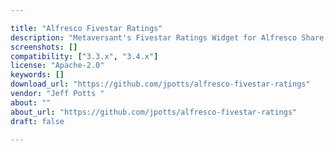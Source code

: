 ```yaml
---

title: "Alfresco Fivestar Ratings"
description: "Metaversant's Fivestar Ratings Widget for Alfresco Share This is an Alfresco Share customization that makes documents in the Alfresco repository rateable using a fivestar ratings widget. It started with the \\\"Someco ratings\\\" example from the Alfresco Developer Guide but adds a fully-integrated ratings widget into the Share UI."
screenshots: []
compatibility: ["3.3.x", "3.4.x"]
license: "Apache-2.0"
keywords: []
download_url: "https://github.com/jpotts/alfresco-fivestar-ratings"
vendor: "Jeff Potts ‌"
about: ""
about_url: "https://github.com/jpotts/alfresco-fivestar-ratings"
draft: false

---
```

